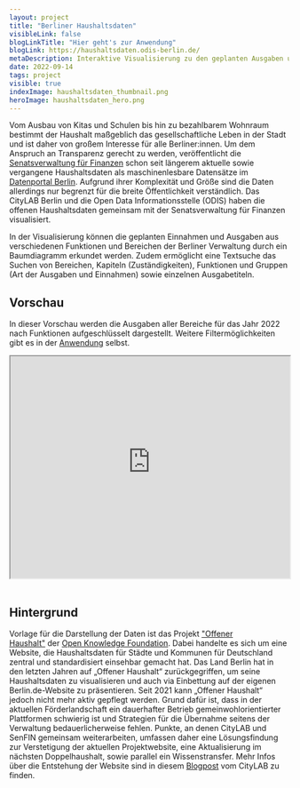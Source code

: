 ```yaml
---
layout: project
title: "Berliner Haushaltsdaten"
visibleLink: false
blogLinkTitle: "Hier geht's zur Anwendung"
blogLink: https://haushaltsdaten.odis-berlin.de/
metaDescription: Interaktive Visualisierung zu den geplanten Ausgaben und Einnahmen des Landes Berlin
date: 2022-09-14
tags: project
visible: true
indexImage: haushaltsdaten_thumbnail.png
heroImage: haushaltsdaten_hero.png
---
```


Vom Ausbau von Kitas und Schulen bis hin zu bezahlbarem Wohnraum bestimmt der Haushalt maßgeblich das gesellschaftliche Leben in der Stadt und ist daher von großem Interesse für alle Berliner:innen. Um dem Anspruch an Transparenz gerecht zu werden, veröffentlicht die [Senatsverwaltung für Finanzen](https://www.berlin.de/sen/finanzen/) schon seit längerem aktuelle sowie vergangene Haushaltsdaten als maschinenlesbare Datensätze im [Datenportal Berlin](https://daten.berlin.de/tags/haushalt). Aufgrund ihrer Komplexität und Größe sind die Daten allerdings nur begrenzt für die breite Öffentlichkeit verständlich. Das CityLAB Berlin und die Open Data Informationsstelle (ODIS) haben die offenen Haushaltsdaten gemeinsam mit der Senatsverwaltung für Finanzen visualisiert.

In der Visualisierung können die geplanten Einnahmen und Ausgaben aus verschiedenen Funktionen und Bereichen der Berliner Verwaltung durch ein Baumdiagramm erkundet werden. Zudem ermöglicht eine Textsuche das Suchen von Bereichen, Kapiteln (Zuständigkeiten), Funktionen und Gruppen (Art der Ausgaben und Einnahmen) sowie einzelnen Ausgabetiteln.

## Vorschau

In dieser Vorschau werden die Ausgaben aller Bereiche für das Jahr 2022 nach Funktionen aufgeschlüsselt dargestellt. Weitere Filtermöglichkeiten gibt es in der [Anwendung](https://haushaltsdaten.odis-berlin.de/visualisierung) selbst.

<iframe src="https://haushaltsdaten.odis-berlin.de/share" width='100%' height='400px' title='My file'></iframe>
<br><br>

## Hintergrund

Vorlage für die Darstellung der Daten ist das Projekt ["Offener Haushalt"](https://offenerhaushalt.de/) der [Open Knowledge Foundation](https://okfn.de/). Dabei handelte es sich um eine Website, die Haushaltsdaten für Städte und Kommunen für Deutschland zentral und standardisiert einsehbar gemacht hat. Das Land Berlin hat in den letzten Jahren auf „Offener Haushalt“ zurückgegriffen, um seine Haushaltsdaten zu visualisieren und auch via Einbettung auf der eigenen Berlin.de-Website zu präsentieren. Seit 2021 kann „Offener Haushalt“ jedoch nicht mehr aktiv gepflegt werden. Grund dafür ist, dass in der aktuellen Förderlandschaft ein dauerhafter Betrieb gemeinwohlorientierter Plattformen schwierig ist und Strategien für die Übernahme seitens der Verwaltung bedauerlicherweise fehlen. Punkte, an denen CityLAB und SenFIN gemeinsam weiterarbeiten, umfassen daher eine Lösungsfindung zur Verstetigung der aktuellen Projektwebsite, eine Aktualisierung im nächsten Doppelhaushalt, sowie parallel ein Wissenstransfer. Mehr Infos über die Entstehung der Website sind in diesem [Blogpost](https://citylab-berlin.org/de/blog/ein-blick-in-berlins-geldbeutel/) vom CityLAB zu finden.
